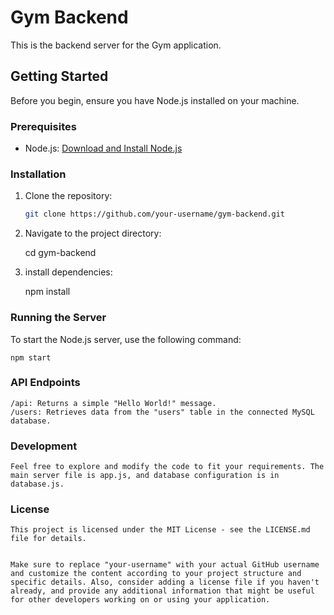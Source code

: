 # Gym Backend

This is the backend server for the Gym application.

## Getting Started

Before you begin, ensure you have Node.js installed on your machine.

### Prerequisites

- Node.js: [Download and Install Node.js](https://nodejs.org/)

### Installation

1. Clone the repository:

   ```bash
   git clone https://github.com/your-username/gym-backend.git

2. Navigate to the project directory:

    cd gym-backend

3. install dependencies:

    npm install

### Running the Server
To start the Node.js server, use the following command:

    npm start

### API Endpoints

    /api: Returns a simple "Hello World!" message.
    /users: Retrieves data from the "users" table in the connected MySQL database.

### Development

    Feel free to explore and modify the code to fit your requirements. The main server file is app.js, and database configuration is in database.js.

### License
    
    This project is licensed under the MIT License - see the LICENSE.md file for details.


    Make sure to replace "your-username" with your actual GitHub username and customize the content according to your project structure and specific details. Also, consider adding a license file if you haven't already, and provide any additional information that might be useful for other developers working on or using your application.
